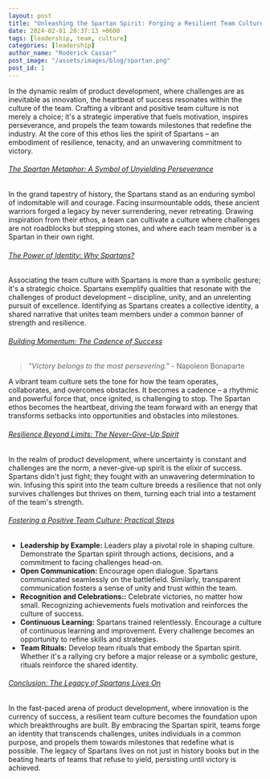 ```yaml
---
layout: post
title: "Unleashing the Spartan Spirit: Forging a Resilient Team Culture"
date: 2024-02-01 20:37:13 +0600
tags: [leadership, team, culture]
categories: [leadership]
author_name: "Roderick Cassar"
post_image: "/assets/images/blog/spartan.png"
post_id: 1
---
```


<p>In the dynamic realm of product development, where challenges are as inevitable as innovation, the heartbeat of success resonates within the culture of the team. Crafting a vibrant and positive team culture is not merely a choice; it's a strategic imperative that fuels motivation, inspires perseverance, and propels the team towards milestones that redefine the industry. At the core of this ethos lies the spirit of Spartans – an embodiment of resilience, tenacity, and an unwavering commitment to victory.</p>

<h6><a href="#" class="text-primary">The Spartan Metaphor: A Symbol of Unyielding Perseverance</a></h6>
<p>In the grand tapestry of history, the Spartans stand as an enduring symbol of indomitable will and courage. Facing insurmountable odds, these ancient warriors forged a legacy by never surrendering, never retreating. Drawing inspiration from their ethos, a team can cultivate a culture where challenges are not roadblocks but stepping stones, and where each team member is a Spartan in their own right.</p>

<h6><a href="#" class="text-primary">The Power of Identity: Why Spartans?</a></h6>
<p>Associating the team culture with Spartans is more than a symbolic gesture; it's a strategic choice. Spartans exemplify qualities that resonate with the challenges of product development – discipline, unity, and an unrelenting pursuit of excellence. Identifying as Spartans creates a collective identity, a shared narrative that unites team members under a common banner of strength and resilience.</p>

<h6><a href="#" class="text-primary">Building Momentum: The Cadence of Success</a></h6>
<blockquote>
  <p><i> "Victory belongs to the most persevering."</i> - Napoleon Bonaparte</p>
</blockquote>

<p>A vibrant team culture sets the tone for how the team operates, collaborates, and overcomes obstacles. It becomes a cadence – a rhythmic and powerful force that, once ignited, is challenging to stop. The Spartan ethos becomes the heartbeat, driving the team forward with an energy that transforms setbacks into opportunities and obstacles into milestones.</p>

<h6><a href="#" class="text-primary">Resilience Beyond Limits: The Never-Give-Up Spirit</a></h6>
<p>
  In the realm of product development, where uncertainty is constant and challenges are the norm, a never-give-up spirit is the elixir of success. Spartans didn't just fight; they fought with an unwavering determination to win. Infusing this spirit into the team culture breeds a resilience that not only survives challenges but thrives on them, turning each trial into a testament of the team's strength.
</p>

<h6><a href="#" class="text-primary">Fostering a Positive Team Culture: Practical Steps</a></h6>
<ul>
  <li><strong>Leadership by Example:</strong>
              Leaders play a pivotal role in shaping culture. Demonstrate the Spartan spirit through actions, decisions, and a commitment to facing challenges head-on.
  </li>
  <li><strong>Open Communication:</strong>
              Encourage open dialogue. Spartans communicated seamlessly on the battlefield. Similarly, transparent communication fosters a sense of unity and trust within the team.
  </li>
  <li><strong>Recognition and Celebrations::</strong>
              Celebrate victories, no matter how small. Recognizing achievements fuels motivation and reinforces the culture of success.
  </li>
  <li><strong>Continuous Learning:</strong>
              Spartans trained relentlessly. Encourage a culture of continuous learning and improvement. Every challenge becomes an opportunity to refine skills and strategies.
  </li>
  <li><strong>Team Rituals:</strong>
              Develop team rituals that embody the Spartan spirit. Whether it's a rallying cry before a major release or a symbolic gesture, rituals reinforce the shared identity.
  </li>
</ul>

<h6><a href="#" class="text-primary">Conclusion: The Legacy of Spartans Lives On</a></h6>
<p>
  In the fast-paced arena of product development, where innovation is the currency of success, a resilient team culture becomes the foundation upon which breakthroughs are built. By embracing the Spartan spirit, teams forge an identity that transcends challenges, unites individuals in a common purpose, and propels them towards milestones that redefine what is possible. The legacy of Spartans lives on not just in history books but in the beating hearts of teams that refuse to yield, persisting until victory is achieved.
</p>

